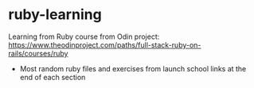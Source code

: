 # ruby-learning
Learning from Ruby course from Odin project: https://www.theodinproject.com/paths/full-stack-ruby-on-rails/courses/ruby
  * Most random ruby files and exercises from launch school links at the end of each section